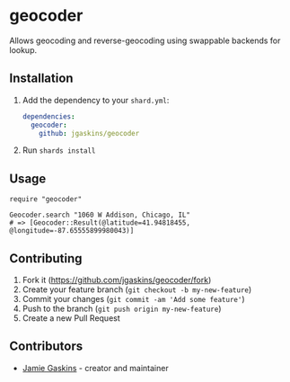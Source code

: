 # geocoder

Allows geocoding and reverse-geocoding using swappable backends for lookup.

## Installation

1. Add the dependency to your `shard.yml`:

   ```yaml
   dependencies:
     geocoder:
       github: jgaskins/geocoder
   ```

2. Run `shards install`

## Usage

```crystal
require "geocoder"

Geocoder.search "1060 W Addison, Chicago, IL"
# => [Geocoder::Result(@latitude=41.94818455, @longitude=-87.65555899980043)]
```

## Contributing

1. Fork it (<https://github.com/jgaskins/geocoder/fork>)
2. Create your feature branch (`git checkout -b my-new-feature`)
3. Commit your changes (`git commit -am 'Add some feature'`)
4. Push to the branch (`git push origin my-new-feature`)
5. Create a new Pull Request

## Contributors

- [Jamie Gaskins](https://github.com/jgaskins) - creator and maintainer
